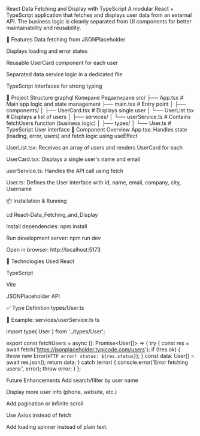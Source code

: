 
React Data Fetching and Display with TypeScript
A modular React + TypeScript application that fetches and displays user data from an external API. The business logic is cleanly separated from UI components for better maintainability and reusability.

🚀 Features
Data fetching from JSONPlaceholder

Displays loading and error states

Reusable UserCard component for each user

Separated data service logic in a dedicated file

TypeScript interfaces for strong typing

🧱 Project Structure
graphql
Копиране
Редактиране
src/
├── App.tsx               # Main app logic and state management
├── main.tsx              # Entry point
│
├── components/
│   ├── UserCard.tsx      # Displays single user
│   └── UserList.tsx      # Displays a list of users
│
├── services/
│   └── userService.ts    # Contains fetchUsers function (business logic)
│
├── types/
│   └── User.ts           # TypeScript User interface
🧠 Component Overview
App.tsx: Handles state (loading, error, users) and fetch logic using useEffect

UserList.tsx: Receives an array of users and renders UserCard for each

UserCard.tsx: Displays a single user's name and email

userService.ts: Handles the API call using fetch

User.ts: Defines the User interface with id, name, email, company, city, Username

📦 Installation & Running

cd React-Data_Fetching_and_Display

Install dependencies:
npm install

Run development server:
npm run dev

Open in browser: http://localhost:5173

🔧 Technologies Used
React

TypeScript

Vite

JSONPlaceholder API


✅ Type Definition
types/User.ts


📂 Example: services/userService.ts
ts

import type{ User } from '../types/User';

export const fetchUsers = async (): Promise<User[]> => {
  try {
    const res = await fetch('https://jsonplaceholder.typicode.com/users');
    if (!res.ok) {
      throw new Error(`HTTP error! status: ${res.status}`);
    }
    const data: User[] = await res.json();
    return data;
  } catch (error) {
    console.error('Error fetching users:', error);
    throw error;
  }
};

Future Enhancements
Add search/filter by user name

Display more user info (phone, website, etc.)

Add pagination or infinite scroll

Use Axios instead of fetch

Add loading spinner instead of plain text.



